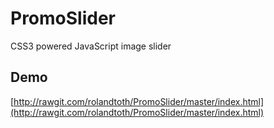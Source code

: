 PromoSlider
===========

CSS3 powered JavaScript image slider

Demo
-----------

[http://rawgit.com/rolandtoth/PromoSlider/master/index.html](http://rawgit.com/rolandtoth/PromoSlider/master/index.html)